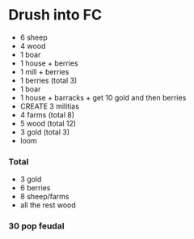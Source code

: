 # Drush into FC

- 6 sheep
- 4 wood
- 1 boar
- 1 house + berries
- 1 mill + berries
- 1 berries (total 3)
- 1 boar
- 1 house + barracks + get 10 gold and then berries
- CREATE 3 militias
- 4 farms (total 8)
- 5 wood (total 12)
- 3 gold (total 3)
- loom

### Total

- 3 gold
- 6 berries
- 8 sheep/farms
- all the rest wood

### 30 pop feudal
